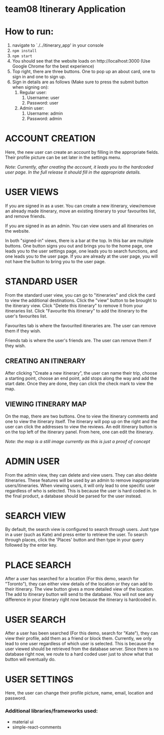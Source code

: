 # team08 Itinerary Application

# How to run:

1. navigate to `./../itinerary_app' in your console
1. `npm install`
1. `npm start`
1. You should see that the website loads on http://localhost:3000 (Use Google Chrome for the best experience)
1. Top right, there are three buttons. One to pop up an about card, one to sign in and one to sign up.
1. Sign in details are as follows (Make sure to press the submit button when signing on):
    1. Regular user: 
        1. Username: user
        1. Password: user
    1. Admin user:
        1. Username: admin
        1. Password: admin
        
# ACCOUNT CREATION

Here, the new user can create an account by filling in the appropriate fields. Their profile picture can be set later in the settings menu.

*Note: Currently, after creating the account, it leads you to the hardcoded user page. In the full release it should fill in the appropriate details.*
        
# USER VIEWS

If you are signed in as a user. You can create a new itinerary, view/remove an already made itinerary, move an existing itinerary to your favourites list, and remove friends.

If you are signed in as an admin. You can view users and all itineraries on the website.

In both "signed-in" views, there is a bar at the top. In this bar are multiple buttons. One button signs you out and brings you to the home page, one leads you to the user settings page, one leads you to search functions, and one leads you to the user page. If you are already at the user page, you will not have the button to bring you to the user page. 

# STANDARD USER

From the standard user view, you can go to "itineraries" and click the card to view the additional destinations. Click the "view" button to be brought to the itinerary view. Click "Delete this itinerary" to remove it from your itineraries list. Click "Favourite this itinerary" to add the itinerary to the user's favourites list.

Favourites tab is where the favourited itineraries are. The user can remove them if they wish.

Friends tab is where the user's friends are. The user can remove them if they wish.

## CREATING AN ITINERARY

After clicking "Create a new itinerary", the user can name their trip, choose a starting point, choose an end point, add stops along the way and add the start date. Once they are done, they can click the check mark to view the map. 

## VIEWING ITINERARY MAP

On the map, there are two buttons. One to view the itinerary comments and one to view the itinerary itself. The itinerary will pop up on the right and the user can click the addresses to view the reviews. An edit itinerary button is on the top left of the itinerary panel. From here, one can edit the itinerary.

*Note: the map is a still image currently as this is just a proof of concept*

# ADMIN USER

From the admin view, they can delete and view users. They can also delete itineraries. These features will be used by an admin to remove inappropriate users/itineraries. When viewing users, it will only lead to one specific user regardless of who is selected. This is because the user is hard coded in. In the final product, a database should be parsed for the user instead.

# SEARCH VIEW

By default, the search view is configured to search through users. Just type in a user (such as Kate) and press enter to retrieve the user. To search through places, click the 'Places' button and then type in your query followed by the enter key.

# PLACE SEARCH

After a user has searched for a location (For this demo, search for "Toronto"), they can either view details of the location or they can add to their itinerary. The view button gives a more detailed view of the location. The add to itinerary button will send to the database. You will not see any difference in your itinerary right now because the itinerary is hardcoded in.

# USER SEARCH

After a user has been searched (For this demo, search for "Kate"), they can view their profile, add them as a friend or block them. Currently, we only lead to one user regardless of which user is selected. This is because the user viewed should be retrieved from the database server. Since there is no database right now, we route to a hard coded user just to show what that button will eventually do.

# USER SETTINGS

Here, the user can change their profile picture, name, email, location and password.

### Additional libraries/frameworks used: 
- material ui
- simple-react-comments
